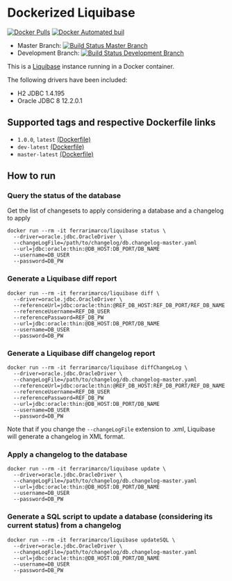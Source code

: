 # Dockerized Liquibase

[![Docker Pulls](https://img.shields.io/docker/pulls/ferrarimarco/liquibase.svg)](https://hub.docker.com/r/ferrarimarco/liquibase/)
[![Docker Automated buil](https://img.shields.io/docker/automated/ferrarimarco/liquibase.svg)](https://hub.docker.com/r/ferrarimarco/liquibase/)

- Master Branch: [![Build Status Master Branch](https://travis-ci.org/ferrarimarco/docker-liquibase.svg?branch=master)](https://travis-ci.org/ferrarimarco/docker-liquibase)
- Development Branch: [![Build Status Development Branch](https://travis-ci.org/ferrarimarco/docker-liquibase.svg?branch=development)](https://travis-ci.org/ferrarimarco/docker-liquibase)

This is a [Liquibase](http://www.liquibase.org) instance running in a Docker container.

The following drivers have been included:

- H2 JDBC 1.4.195
- Oracle JDBC 8 12.2.0.1


## Supported tags and respective Dockerfile links
- `1.0.0`, `latest` [(Dockerfile)](https://github.com/ferrarimarco/docker-liquibase/blob/1.0.0/Dockerfile)
- `dev-latest` [(Dockerfile)](https://github.com/ferrarimarco/docker-liquibase/blob/development/Dockerfile)
- `master-latest` [(Dockerfile)](https://github.com/ferrarimarco/docker-liquibase/blob/master/Dockerfile)


## How to run

### Query the status of the database

Get the list of changesets to apply considering a database and a changelog to apply

```
docker run --rm -it ferrarimarco/liquibase status \
  --driver=oracle.jdbc.OracleDriver \
  --changeLogFile=/path/to/changelog/db.changelog-master.yaml
  --url=jdbc:oracle:thin:@DB_HOST:DB_PORT/DB_NAME
  --username=DB_USER
  --password=DB_PW
```

### Generate a Liquibase diff report

```
docker run --rm -it ferrarimarco/liquibase diff \
  --driver=oracle.jdbc.OracleDriver \
  --referenceUrl=jdbc:oracle:thin:@REF_DB_HOST:REF_DB_PORT/REF_DB_NAME
  --referenceUsername=REF_DB_USER
  --referencePassword=REF_DB_PW
  --url=jdbc:oracle:thin:@DB_HOST:DB_PORT/DB_NAME
  --username=DB_USER
  --password=DB_PW
```

### Generate a Liquibase diff changelog report

```
docker run --rm -it ferrarimarco/liquibase diffChangeLog \
  --driver=oracle.jdbc.OracleDriver \
  --changeLogFile=/path/to/changelog/db.changelog-master.yaml
  --referenceUrl=jdbc:oracle:thin:@REF_DB_HOST:REF_DB_PORT/REF_DB_NAME
  --referenceUsername=REF_DB_USER
  --referencePassword=REF_DB_PW
  --url=jdbc:oracle:thin:@DB_HOST:DB_PORT/DB_NAME
  --username=DB_USER
  --password=DB_PW
```

Note that if you change the `--changeLogFile` extension to .xml, Liquibase will generate a changelog in XML format.

### Apply a changelog to the database

```
docker run --rm -it ferrarimarco/liquibase update \
  --driver=oracle.jdbc.OracleDriver \
  --changeLogFile=/path/to/changelog/db.changelog-master.yaml
  --url=jdbc:oracle:thin:@DB_HOST:DB_PORT/DB_NAME
  --username=DB_USER
  --password=DB_PW
```

### Generate a SQL script to update a database (considering its current status) from a changelog

```
docker run --rm -it ferrarimarco/liquibase updateSQL \
  --driver=oracle.jdbc.OracleDriver \
  --changeLogFile=/path/to/changelog/db.changelog-master.yaml
  --url=jdbc:oracle:thin:@DB_HOST:DB_PORT/DB_NAME
  --username=DB_USER
  --password=DB_PW
```
